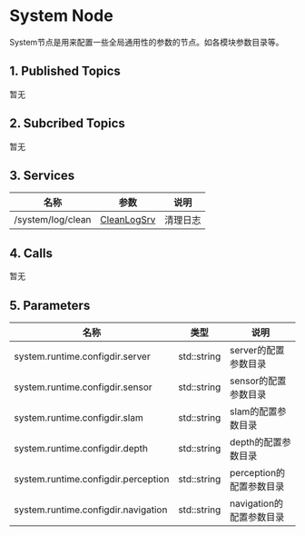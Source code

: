 # System Node

System节点是用来配置一些全局通用性的参数的节点。如各模块参数目录等。

## 1. Published Topics

暂无

## 2. Subcribed Topics

暂无


## 3. Services

| 名称 | 参数 | 说明 |
| --- | --- | --- |
| /system/log/clean | [CleanLogSrv](http://192.168.50.191:85/abby/source/sdk_plubins/-/tree/master/msgs/srv/system/CleanLogSrv.h) | 清理日志 |

## 4. Calls

暂无

## 5. Parameters

| 名称 | 类型 | 说明 |
| --- | --- | --- |
| system.runtime.configdir.server | std::string | server的配置参数目录 |
| system.runtime.configdir.sensor | std::string | sensor的配置参数目录 |
| system.runtime.configdir.slam | std::string | slam的配置参数目录 |
| system.runtime.configdir.depth | std::string | depth的配置参数目录 |
| system.runtime.configdir.perception | std::string | perception的配置参数目录 |
| system.runtime.configdir.navigation | std::string | navigation的配置参数目录 |
